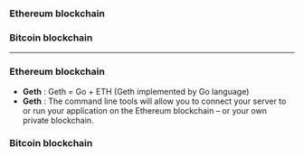 ### Ethereum blockchain
### Bitcoin blockchain

----------------------------------------------------------

### Ethereum blockchain

* **Geth** : Geth = Go + ETH (Geth implemented by Go language)
* **Geth** : The command line tools will allow you to connect your server to or run your application on the Ethereum blockchain – or your own private blockchain.

### Bitcoin blockchain
